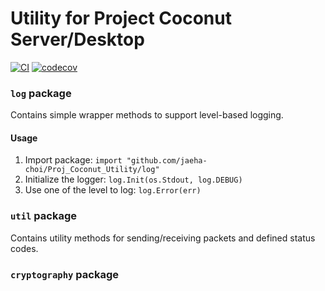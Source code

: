 # Utility for Project Coconut Server/Desktop

[![CI](https://github.com/jaeha-choi/Proj_Coconut_Utility/actions/workflows/CI.yml/badge.svg)](https://github.com/jaeha-choi/Proj_Coconut_Utility/actions/workflows/CI.yml)
[![codecov](https://codecov.io/gh/jaeha-choi/Proj_Coconut_Utility/branch/master/graph/badge.svg?token=OO62TDTYH2)](https://codecov.io/gh/jaeha-choi/Proj_Coconut_Utility)

### `log` package

Contains simple wrapper methods to support level-based logging.

#### Usage

1. Import package: `import "github.com/jaeha-choi/Proj_Coconut_Utility/log"`
2. Initialize the logger: `log.Init(os.Stdout, log.DEBUG)`
3. Use one of the level to log: `log.Error(err)`

### `util` package

Contains utility methods for sending/receiving packets and defined status codes.

### `cryptography` package

